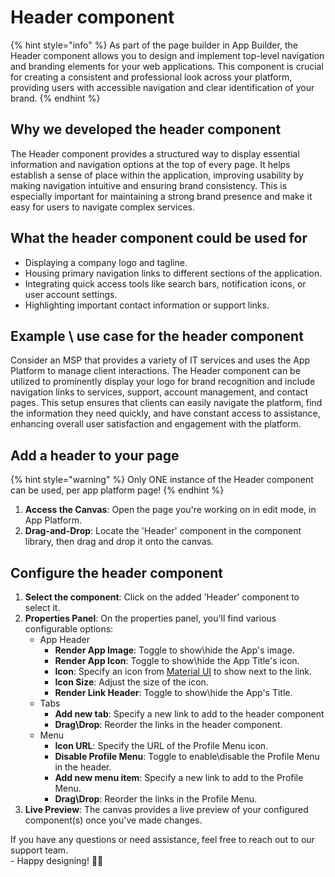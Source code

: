 # Header component

{% hint style="info" %}
As part of the page builder in App Builder, the Header component allows you to design and implement top-level navigation and branding elements for your web applications. This component is crucial for creating a consistent and professional look across your platform, providing users with accessible navigation and clear identification of your brand.
{% endhint %}

## Why we developed the header component

The Header component provides a structured way to display essential information and navigation options at the top of every page. It helps establish a sense of place within the application, improving usability by making navigation intuitive and ensuring brand consistency. This is especially important for maintaining a strong brand presence and make it easy for users to navigate complex services.

## What the header component could be used for

* Displaying a company logo and tagline.
* Housing primary navigation links to different sections of the application.
* Integrating quick access tools like search bars, notification icons, or user account settings.
* Highlighting important contact information or support links.

## **Example \ use case for the header component**

Consider an MSP that provides a variety of IT services and uses the App Platform to manage client interactions. The Header component can be utilized to prominently display your logo for brand recognition and include navigation links to services, support, account management, and contact pages. This setup ensures that clients can easily navigate the platform, find the information they need quickly, and have constant access to assistance, enhancing overall user satisfaction and engagement with the platform.

## Add a header to your page

{% hint style="warning" %}
Only ONE instance of the Header component can be used, per app platform page!
{% endhint %}

1. **Access the Canvas**: Open the page you're working on in edit mode, in App Platform.
2. **Drag-and-Drop**: Locate the 'Header' component in the component library, then drag and drop it onto the canvas.

## Configure the header component

1. **Select the component**: Click on the added 'Header' component to select it.
2. **Properties Panel**: On the properties panel, you'll find various configurable options:
   * App Header
     * **Render App Image**: Toggle to show\hide the App's image.
     * **Render App Icon**: Toggle to show\hide the App Title's icon.
     * **Icon**: Specify an icon from [Material UI](https://mui.com/material-ui/material-icons) to show next to the link.
     * **Icon Size**: Adjust the size of the icon.
     * **Render Link Header**: Toggle to show\hide the App's Title.
   * Tabs
     * **Add new tab**: Specify a new link to add to the header component
     * **Drag\Drop**: Reorder the links in the header component.
   * Menu
     * **Icon URL**: Specify the URL of the Profile Menu icon.
     * **Disable Profile Menu**: Toggle to enable\disable the Profile Menu in the header.
     * **Add new menu item**: Specify a new link to add to the Profile Menu.
     * **Drag\Drop**: Reorder the links in the Profile Menu.
3. **Live Preview**: The canvas provides a live preview of your configured component(s) once you've made changes.



If you have any questions or need assistance, feel free to reach out to our support team.\
&#x20;\- Happy designing! 🎨🚀
